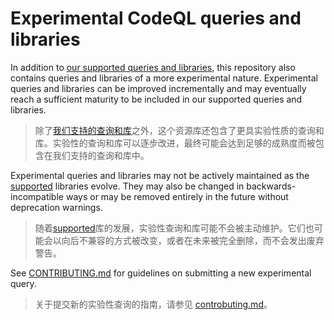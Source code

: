 # Experimental CodeQL queries and libraries

In addition to [our supported queries and libraries](supported-queries.md), this repository also contains queries and libraries of a more experimental nature. Experimental queries and libraries can be improved incrementally and may eventually reach a sufficient maturity to be included in our supported queries and libraries.

> 除了[我们支持的查询和库](supported-queries.md)之外，这个资源库还包含了更具实验性质的查询和库。实验性的查询和库可以逐步改进，最终可能会达到足够的成熟度而被包含在我们支持的查询和库中。

Experimental queries and libraries may not be actively maintained as the [supported](supported-queries.md) libraries evolve. They may also be changed in backwards-incompatible ways or may be removed entirely in the future without deprecation warnings.

> 随着[supported](supported-queries.md)库的发展，实验性查询和库可能不会被主动维护。它们也可能会以向后不兼容的方式被改变，或者在未来被完全删除，而不会发出废弃警告。

See [CONTRIBUTING.md](../CONTRIBUTING.md) for guidelines on submitting a new experimental query.

> 关于提交新的实验性查询的指南，请参见 [controbuting.md](.../controbuting.md)。
